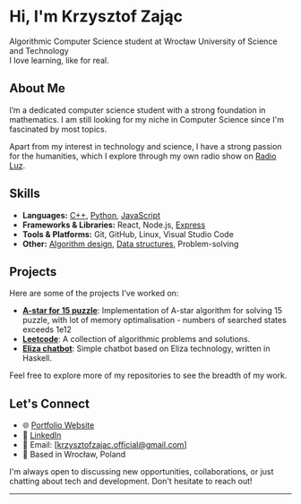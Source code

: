 # Hi, I'm Krzysztof Zając

Algorithmic Computer Science student at Wrocław University of Science and Technology  
I love learning, like for real.

## About Me

I’m a dedicated computer science student with a strong foundation in mathematics. I am still looking for my niche in Computer Science since I'm fascinated by most topics.

Apart from my interest in technology and science, I have a strong passion for the humanities, which I explore through my own radio show on [Radio Luz](https://radioluz.pl/).

## Skills

- **Languages:** [C++](), [Python](https://github.com/krzysztof400/university/tree/main/introduction_to_ai/emnist_dataset), [JavaScript](https://github.com/krzysztof400/university/tree/main/www_technologies/hangman-game)
- **Frameworks & Libraries:** React, Node.js, [Express](https://github.com/krzysztof400/university/tree/main/www_technologies/rest_api)
- **Tools & Platforms:** Git, GitHub, Linux, Visual Studio Code
- **Other:** [Algorithm design](https://github.com/krzysztof400/university/tree/main/algorithms_and_data_structures), [Data structures](https://github.com/krzysztof400/university/tree/main/algorithms_and_data_structures), Problem-solving

## Projects

Here are some of the projects I've worked on:
- [**A-star for 15 puzzle**](https://github.com/krzysztof400/university/tree/main/introduction_to_ai/15_puzzle): Implementation of A-star algorithm for solving 15 puzzle, with lot of memory optimalisation - numbers of searched states exceeds 1e12
- [**Leetcode**](https://github.com/krzysztof400/Leetcode): A collection of algorithmic problems and solutions.
- [**Eliza chatbot**](https://github.com/krzysztof400/elizaChatbot): Simple chatbot based on Eliza technology, written in Haskell.

Feel free to explore more of my repositories to see the breadth of my work.

## Let's Connect

- 🌐 [Portfolio Website](https://krzysztof400.github.io/portfolio-website/)
- 💼 [LinkedIn](https://www.linkedin.com/in/krzysztof-zaj%C4%85c-459362241/)
- 📧 Email: [krzysztofzajac.official@gmail.com]
- 📍 Based in Wrocław, Poland

I'm always open to discussing new opportunities, collaborations, or just chatting about tech and development. Don't hesitate to reach out!

---
